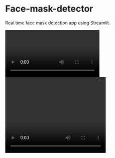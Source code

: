 # Face-mask-detector
Real time face mask detection app using Streamlit.

![demo](image/app_demp.mp4)
<video width="320" height="240" controls>
  <source src="(https://github.com/Nale123/Face-mask-detector/blob/main/image/app_demp.mp4" type="video/mp4">
</video>
